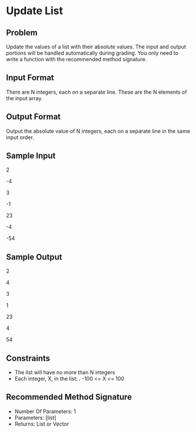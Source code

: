 # Update List

## Problem
Update the values of a list with their absolute values. The input and output portions will be handled automatically during grading. You only need to write a function with the recommended method signature.

## Input Format
There are N integers, each on a separate line. These are the N elements of the input array.

## Output Format
Output the absolute value of N integers, each on a separate line in the same input order.

## Sample Input
2

-4

3

-1

23

-4

-54

## Sample Output
2

4

3

1

23

4

54

## Constraints
- The list will have no more than N integers 
- Each integer, X, in the list: . -100 <= X <= 100


## Recommended Method Signature
- Number Of Parameters: 1
- Parameters: [list]
- Returns: List or Vector
